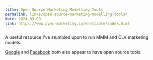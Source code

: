 ```yaml
---
title: Open Source Marketing Modelling Tools
permalink: links/open-source-marketing-modelling-tools/
date: 2024-03-09
link: https://www.pymc-marketing.io/en/stable/index.html
---
```


A useful resource I've stumbled upon to run MMM and CLV marketing models.

[Google](https://github.com/google/lightweight_mmm) and [Facebook](https://github.com/facebookexperimental/Robyn) both also appear to have open source tools.
